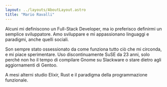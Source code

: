 ```yaml
---
layout: ../layouts/AboutLayout.astro
title: "Mario Ravalli"
---
```


Alcuni mi definiscono un Full-Stack Developer, ma io preferisco definirmi un semplice sviluppatore. Amo sviluppare e mi appassionano linguaggi e paradigmi, anche quelli sociali.

Son sempre stato ossessionato da come funziona tutto ciò che mi circonda, e mi piace sperimentare. Uso discontinuamente SuSE da 23 anni, solo perché non ho il tempo di compilare Gnome su Slackware o stare dietro agli aggiornamenti di Gentoo.

A mesi alterni studio Elixir, Rust e il paradigma della programmazione funzionale.
